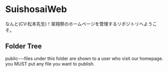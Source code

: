 # SuishosaiWeb
なんと(CV:松本先生)！翠翔祭のホームページを管理するリポジトリへようこそ。

## Folder Tree
public---files under this folder are shown to a user who visit our homepage.
         you MUST put any file you want to publish. 
